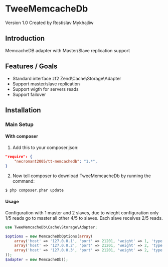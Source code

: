 TweeMemcacheDb
===========

Version 1.0 Created by Rostislav Mykhajliw

Introduction
------------

MemcacheDB adapter with Master/Slave replication support

Features / Goals
----------------

* Standard interface zf2 Zend\Cache\Storage\Adapter
* Support master/slave replication
* Support wigth for servers reads
* Support failover 

Installation
------------

### Main Setup

#### With composer

1. Add this to your composer.json:

```json
"require": {
    "necromant2005/tt-memcachedb": "1.*",
}
```

2. Now tell composer to download TweeMemcacheDb by running the command:

```bash
$ php composer.phar update
```

#### Usage

Configuration with 1 master and 2 slaves, due to wieght configuration only 1/5 reads go to master all other 4/5 to slaves. 
Each slave receives 2/5 reads.
```php
use TweeMemcacheDb\Cache\Storage\Adapter;

$options = new MemcacheDbOptions(array(
    array('host' => '127.0.0.1', 'port' => 21201, 'weight' => 1, 'type' => 'master'),
    array('host' => '127.0.0.2', 'port' => 21201, 'weight' => 2, 'type' => 'slave'),
    array('host' => '127.0.0.3', 'port' => 21201, 'weight' => 2, 'type' => 'slave'),
));
$adapter = new MemcacheDb();

```